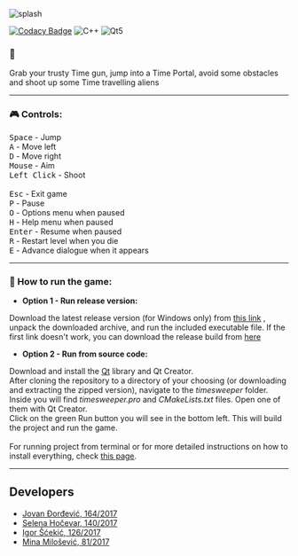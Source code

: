 ![splash](https://gitlab.com/matf-bg-ac-rs/course-rs/projects-2020-2021/06-timesweeper/-/raw/develop/timesweeper/Resources/Other/splash.png)

[![Codacy Badge](https://api.codacy.com/project/badge/Grade/9d6e1baa1ea94567a93575dc003b9b3c)](https://app.codacy.com/gl/mina.milosevic/06-timesweeper/dashboard) ![C++](https://img.shields.io/badge/C%2B%2B-green) ![Qt5](https://img.shields.io/badge/Qt5-blue)
### :memo:

Grab your trusty Time gun, jump into a Time Portal, avoid some obstacles and shoot up some Time travelling aliens

___
### :video_game: Controls:
<kbd>Space</kbd> - Jump <br>
<kbd>A</kbd> - Move left <br>
<kbd>D</kbd> - Move right <br>
<kbd>Mouse</kbd> - Aim <br>
<kbd>Left Click</kbd> - Shoot <br>
<br>
<kbd>Esc</kbd> - Exit game <br>
<kbd>P</kbd> - Pause <br>
<kbd>O</kbd> - Options menu when paused <br>
<kbd>H</kbd> - Help menu when paused <br>
<kbd>Enter</kbd> - Resume when paused <br>
<kbd>R</kbd> - Restart level when you die <br>
<kbd>E</kbd> - Advance dialogue when it appears <br>
___
### :wrench: How to run the game:

- <b>Option 1 - Run release version:</b><br>

Download the latest release version (for Windows only) from [this link](https://github.com/sardothien/Timesweeper/releases) , unpack the downloaded archive, and run the included executable file.
If the first link doesn't work, you can download the release build from [here](https://drive.google.com/file/d/16wUC2wYumvYVEjSmNXyy3BSzsWSr-FK0/view?fbclid=IwAR0OSAK7ZAtX_yZeB5KfNBeJ6Q9F8KT6Oh9y-2fTm1h2p8lva4pPOkPO8Ls)

- <b>Option 2 - Run from source code:</b><br>

Download and install the [Qt](https://www.qt.io/) library and Qt Creator. <br>
After cloning the repository to a directory of your choosing (or downloading and extracting the zipped version), navigate to the _timesweeper_ folder. <br>
Inside you will find _timesweeper.pro_ and _CMakeLists.txt_ files. Open one of them with Qt Creator. <br>
Click on the green Run button you will see in the bottom left. This will build the project and run the game.
<br><br>
For running project from terminal or for more detailed instructions on how to install everything, check [this page](https://github.com/sardothien/Timesweeper/wiki/Build).


___
## Developers

- [Jovan Đorđević, 164/2017](https://gitlab.com/JovanDjordjevic)
- [Selena Hočevar, 140/2017](https://gitlab.com/selena.hocevar)
- [Igor Šćekić, 126/2017](https://gitlab.com/igorsc)
- [Mina Milošević, 81/2017](https://gitlab.com/mina.milosevic)
